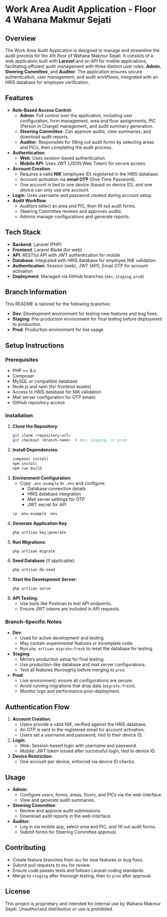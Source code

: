 # Work Area Audit Application - Floor 4 Wahana Makmur Sejati

## Overview

The Work Area Audit Application is designed to manage and streamline the audit process for the 4th floor of Wahana Makmur Sejati. It consists of a web application built with **Laravel** and an API for mobile applications, facilitating efficient audit management with three distinct user roles: **Admin**, **Steering Committee**, and **Auditor**. The application ensures secure authentication, user management, and audit workflows, integrated with an HRIS database for employee verification.

## Features

-   **Role-Based Access Control**:
    -   **Admin**: Full control over the application, including user configuration, form management, area and floor assignments, PIC (Person in Charge) management, and audit summary generation.
    -   **Steering Committee**: Can approve audits, view summaries, and download audit reports.
    -   **Auditor**: Responsible for filling out audit forms by selecting areas and PICs, then completing the audit process.
-   **Authentication**:
    -   **Web**: Uses session-based authentication.
    -   **Mobile API**: Uses JWT (JSON Web Token) for secure access.
-   **Account Creation**:
    -   Requires a valid **NIK** (employee ID) registered in the HRIS database.
    -   Account activation via **email OTP** (One-Time Password).
    -   One account is tied to one device (based on device ID), and one device can only use one account.
-   **Login**: Uses username and password created during account setup.
-   **Audit Workflow**:
    -   Auditors select an area and PIC, then fill out audit forms.
    -   Steering Committee reviews and approves audits.
    -   Admins manage configurations and generate reports.

## Tech Stack

-   **Backend**: Laravel (PHP)
-   **Frontend**: Laravel Blade (for web)
-   **API**: RESTful API with JWT authentication for mobile
-   **Database**: Integrated with HRIS database for employee NIK validation
-   **Authentication**: Session (web), JWT (API), Email OTP for account activation
-   **Deployment**: Managed via GitHub branches (`dev`, `staging`, `prod`)

## Branch Information

This README is tailored for the following branches:

-   **Dev**: Development environment for testing new features and bug fixes.
-   **Staging**: Pre-production environment for final testing before deployment to production.
-   **Prod**: Production environment for live usage.

## Setup Instructions

### Prerequisites

-   PHP >= 8.x
-   Composer
-   MySQL or compatible database
-   Node.js and npm (for frontend assets)
-   Access to HRIS database for NIK validation
-   Mail server configuration for OTP emails
-   GitHub repository access

### Installation

1. **Clone the Repository**:
    ```bash
    git clone <repository-url>
    git checkout <branch-name>  # dev, staging, or prod
    ```
2. **Install Dependencies**:
    ```bash
    composer install
    npm install
    npm run build
    ```
3. **Environment Configuration**:
    - Copy `.env.example` to `.env` and configure:
        - Database connection details
        - HRIS database integration
        - Mail server settings for OTP
        - JWT secret for API
    ```bash
    cp .env.example .env
    ```
4. **Generate Application Key**:
    ```bash
    php artisan key:generate
    ```
5. **Run Migrations**:
    ```bash
    php artisan migrate
    ```
6. **Seed Database** (if applicable):
    ```bash
    php artisan db:seed
    ```
7. **Start the Development Server**:
    ```bash
    php artisan serve
    ```
8. **API Testing**:
    - Use tools like Postman to test API endpoints.
    - Ensure JWT tokens are included in API requests.

### Branch-Specific Notes

-   **Dev**:
    -   Used for active development and testing.
    -   May contain experimental features or incomplete code.
    -   Run `php artisan migrate:fresh` to reset the database for testing.
-   **Staging**:
    -   Mirrors production setup for final testing.
    -   Use production-like database and mail server configurations.
    -   Test all features thoroughly before merging to `prod`.
-   **Prod**:
    -   Live environment; ensure all configurations are secure.
    -   Avoid running migrations that drop data (`migrate:fresh`).
    -   Monitor logs and performance post-deployment.

## Authentication Flow

1. **Account Creation**:
    - Users provide a valid NIK, verified against the HRIS database.
    - An OTP is sent to the registered email for account activation.
    - Users set a username and password, tied to their device ID.
2. **Login**:
    - Web: Session-based login with username and password.
    - Mobile: JWT token issued after successful login, tied to device ID.
3. **Device Restriction**:
    - One account per device, enforced via device ID checks.

## Usage

-   **Admin**:
    -   Configure users, forms, areas, floors, and PICs via the web interface.
    -   View and generate audit summaries.
-   **Steering Committee**:
    -   Review and approve audit submissions.
    -   Download audit reports in the web interface.
-   **Auditor**:
    -   Log in via mobile app, select area and PIC, and fill out audit forms.
    -   Submit forms for Steering Committee approval.

## Contributing

-   Create feature branches from `dev` for new features or bug fixes.
-   Submit pull requests to `dev` for review.
-   Ensure code passes tests and follows Laravel coding standards.
-   Merge to `staging` after thorough testing, then to `prod` after approval.

## License

This project is proprietary and intended for internal use by Wahana Makmur Sejati. Unauthorized distribution or use is prohibited.
